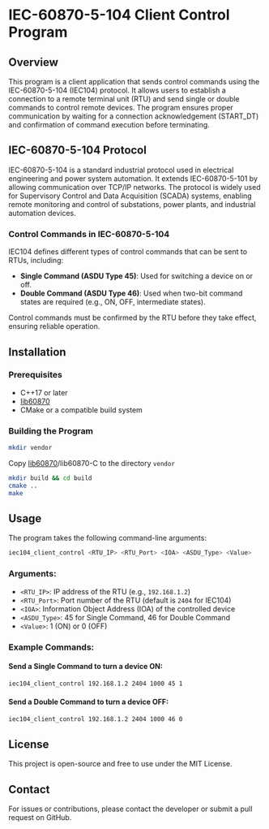 # IEC-60870-5-104 Client Control Program

## Overview
This program is a client application that sends control commands using the IEC-60870-5-104 (IEC104) protocol. It allows users to establish a connection to a remote terminal unit (RTU) and send single or double commands to control remote devices. The program ensures proper communication by waiting for a connection acknowledgement (START_DT) and confirmation of command execution before terminating.
## IEC-60870-5-104 Protocol
IEC-60870-5-104 is a standard industrial protocol used in electrical engineering and power system automation. It extends IEC-60870-5-101 by allowing communication over TCP/IP networks. The protocol is widely used for Supervisory Control and Data Acquisition (SCADA) systems, enabling remote monitoring and control of substations, power plants, and industrial automation devices.

### Control Commands in IEC-60870-5-104
IEC104 defines different types of control commands that can be sent to RTUs, including:
- **Single Command (ASDU Type 45)**: Used for switching a device on or off.
- **Double Command (ASDU Type 46)**: Used when two-bit command states are required (e.g., ON, OFF, intermediate states).

Control commands must be confirmed by the RTU before they take effect, ensuring reliable operation.

## Installation
### Prerequisites
- C++17 or later
- [lib60870](https://github.com/mz-automation/lib60870)
- CMake or a compatible build system

### Building the Program
```sh
mkdir vendor
```
Copy [lib60870](https://github.com/mz-automation/lib60870)/lib60870-C to the directory `vendor`

```sh
mkdir build && cd build
cmake ..
make
```

## Usage
The program takes the following command-line arguments:
```sh
iec104_client_control <RTU_IP> <RTU_Port> <IOA> <ASDU_Type> <Value>
```
### Arguments:
- `<RTU_IP>`: IP address of the RTU (e.g., `192.168.1.2`)
- `<RTU_Port>`: Port number of the RTU (default is `2404` for IEC104)
- `<IOA>`: Information Object Address (IOA) of the controlled device
- `<ASDU_Type>`: 45 for Single Command, 46 for Double Command
- `<Value>`: 1 (ON) or 0 (OFF)

### Example Commands:
#### Send a Single Command to turn a device ON:
```sh
iec104_client_control 192.168.1.2 2404 1000 45 1
```
#### Send a Double Command to turn a device OFF:
```sh
iec104_client_control 192.168.1.2 2404 1000 46 0
```

## License
This project is open-source and free to use under the MIT License.

## Contact
For issues or contributions, please contact the developer or submit a pull request on GitHub.

